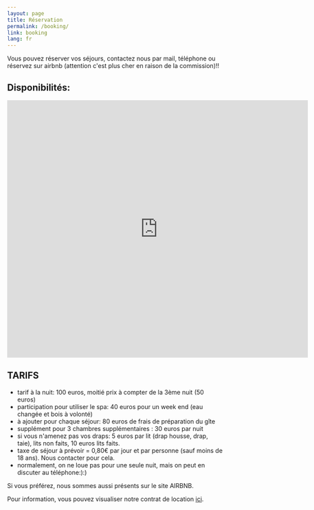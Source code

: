 ```yaml
---
layout: page
title: Réservation
permalink: /booking/
link: booking
lang: fr
---
```




Vous pouvez réserver vos séjours, contactez nous par mail, téléphone ou réservez sur airbnb (attention c'est plus cher en raison de la commission)!!


Disponibilités:
--------------



<iframe src="https://calendar.google.com/calendar/embed?src=d32cgtqemgtq4d5qfj8heat4rk%40group.calendar.google.com&ctz=Europe%2FParis" style="border: 0" width="700" height="600" frameborder="0" scrolling="no"></iframe>


TARIFS
--------------------


- tarif à la nuit: 100 euros, moitié prix à compter de la 3ème nuit (50 euros)
- participation pour utiliser le spa: 40 euros pour un week end (eau changée et bois à volonté)
- à ajouter pour chaque séjour: 80 euros de frais de préparation du gîte
- supplément pour 3 chambres supplémentaires : 30 euros par nuit
- si vous n'amenez pas vos draps: 5 euros par lit (drap housse, drap, taie), lits non faits, 10 euros lits faits.
- taxe de séjour à prévoir = 0,80€ par jour et par personne (sauf moins de 18 ans). Nous contacter pour cela.
- normalement, on ne loue pas pour une seule nuit, mais on peut en discuter au téléphone:):)

Si vous préférez, nous sommes aussi présents sur le site AIRBNB.

Pour information, vous pouvez visualiser notre contrat de location <a href="/contrat/contratPetitGite.pdf" target="_blank">ici</a>.




